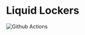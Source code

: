 # Liquid Lockers

![Github Actions](https://github.com/stake-dao/liquid-lockers/workflows/CI/badge.svg)
